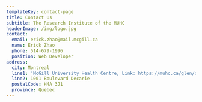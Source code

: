 ```yaml
---
templateKey: contact-page
title: Contact Us
subtitle: The Research Institute of the MUHC
headerImage: /img/logo.jpg
contact:
  email: erick.zhao@mail.mcgill.ca
  name: Erick Zhao
  phone: 514-679-1996
  position: Web Developer
address:
  city: Montreal
  line1: 'McGill University Health Centre, Link: https://muhc.ca/glen/dashboard'
  line2: 1001 Boulevard Decarie
  postalCode: H4A 3J1
  province: Quebec
---
```



